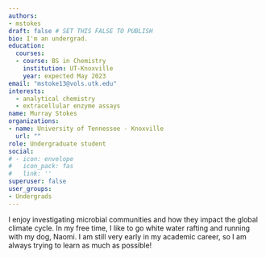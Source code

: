 ```yaml
---
authors:
- mstokes
draft: false # SET THIS FALSE TO PUBLISH
bio: I'm an undergrad.
education:
  courses:
  - course: BS in Chemistry
    institution: UT-Knoxville
    year: expected May 2023
email: "mstoke13@vols.utk.edu"
interests:
  - analytical chemistry
  - extracellular enzyme assays
name: Murray Stokes
organizations:
- name: University of Tennessee - Knoxville
  url: ""
role: Undergraduate student
social:
# - icon: envelope
#   icon_pack: fas
#   link: ''
superuser: false
user_groups:
- Undergrads
---
```

I enjoy investigating microbial communities and how they impact the global climate cycle. In my free time, I like to go white water rafting and running with my dog, Naomi. I am still very early in my academic career, so I am always trying to learn as much as possible!
